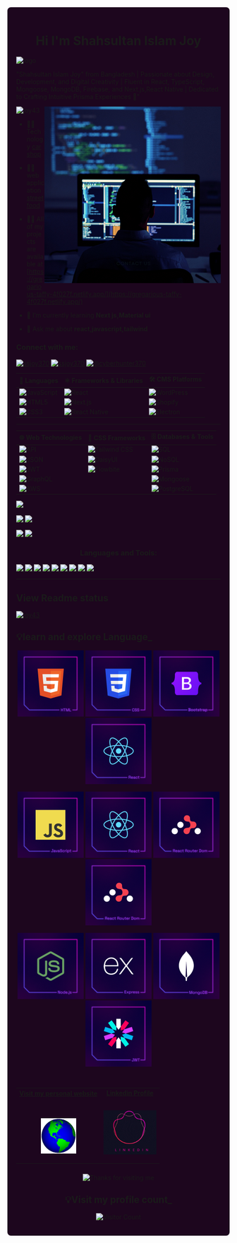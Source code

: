 <div style="background-color: #1D061E; padding: 20px; border-radius: 8px;">
<h1 align="center">Hi I'm Shahsultan Islam Joy</h1>

![logo](https://res.cloudinary.com/dyosy3vte/image/upload/v1748541048/mygithub_kmjqds.gif)

"Shahsultan Islam Joy" from Bangladesh  | Passionate about Design, Development, and Digital Creativity | Fluent in React, TypeScript, Mongoose, MongoDB, Firebase, and Next.js,React Native | Dedicated to Crafting Intuitive Prisma Experiences 🚀"

<img align="right" alt="coding" width="400" src="./image/Web Development .png">


<p align="left"> <img src="https://komarev.com/ghpvc/?username=joy43&label=Profile%20views&color=0e75b6&style=flat" alt="joy43" /> </p>

- 👨‍💻Technology [car shop](https://car-shop-clientsite.vercel.app)

- 👨‍💻 web application [street food](https://car-shop-clientsite.vercel.app)

- 👨‍💻 All of my projects are available at [https://gregarious-taffy-4f027f.netlify.app/](https://gregarious-taffy-4f027f.netlify.app/)
- 🌱 I’m currently learning **Next js,Material ui**
- 💬 Ask me about **react,javascript,tailwind**

<h3 align="left">Connect with me:</h3>
<p align="left">
<a href="https://fb.com/ssjoy370" target="blank"><img align="center" src="https://raw.githubusercontent.com/rahuldkjain/github-profile-readme-generator/master/src/images/icons/Social/facebook.svg" alt="ssjoy370" height="30" width="40" /></a>
<a href="https://instagram.com/ssjoy370" target="blank"><img align="center" src="https://raw.githubusercontent.com/rahuldkjain/github-profile-readme-generator/master/src/images/icons/Social/instagram.svg" alt="ssjoy370" height="30" width="40" /></a>
<a href="https://www.youtube.com/c/@cyberhunter370" target="blank"><img align="center" src="https://raw.githubusercontent.com/rahuldkjain/github-profile-readme-generator/master/src/images/icons/Social/youtube.svg" alt="@cyberhunter370" height="30" width="40" /></a>
</p>

| 🧠 Languages       | ⚛️ Frameworks & Libraries        | 🛠️ CMS Platforms     |
|--------------------|----------------------------------|----------------------|
| ![JavaScript](https://img.shields.io/badge/-JavaScript-F7DF1E?style=flat&logo=javascript&logoColor=black) | ![React](https://img.shields.io/badge/-React-61DAFB?style=flat&logo=react&logoColor=black) | ![WordPress](https://img.shields.io/badge/-WordPress-21759B?style=flat&logo=wordpress) |
| ![HTML5](https://img.shields.io/badge/-HTML5-E34F26?style=flat&logo=html5&logoColor=white) | ![Next.js](https://img.shields.io/badge/-Next.js-000000?style=flat&logo=next.js) | ![Shopify](https://img.shields.io/badge/-Shopify-7AB55C?style=flat&logo=shopify) |
| ![CSS3](https://img.shields.io/badge/-CSS3-1572B6?style=flat&logo=css3) | ![React Native](https://img.shields.io/badge/-React%20Native-61DAFB?style=flat&logo=react) | ![Electron](https://img.shields.io/badge/-Electron.js-47848F?style=flat&logo=electron) |

---

| 🌐 Web Technologies       | 🎨 CSS Frameworks         | 🗄️ Databases & Tools        |
|---------------------------|---------------------------|-----------------------------|
| ![API](https://img.shields.io/badge/-API-FF6C37?style=flat) | ![Tailwind CSS](https://img.shields.io/badge/-Tailwind-06B6D4?style=flat&logo=tailwind-css) | ![SQL](https://img.shields.io/badge/-SQL-4479A1?style=flat&logo=postgresql&logoColor=white) |
| ![JSON](https://img.shields.io/badge/-JSON-292929?style=flat) | ![DaisyUI](https://img.shields.io/badge/-DaisyUI-FF69B4?style=flat) | ![NoSQL](https://img.shields.io/badge/-NoSQL-FF9900?style=flat) |
| ![JWT](https://img.shields.io/badge/-JWT-000000?style=flat) | ![Flowbite](https://img.shields.io/badge/-Flowbite-38BDF8?style=flat) | ![Prisma](https://img.shields.io/badge/-Prisma-2D3748?style=flat&logo=prisma) |
| ![GraphQL](https://img.shields.io/badge/-GraphQL-E10098?style=flat&logo=graphql) |                             | ![Mongoose](https://img.shields.io/badge/-Mongoose-880000?style=flat) |
| ![AWS](https://img.shields.io/badge/-AWS-232F3E?style=flat&logo=amazon-aws) |                             | ![PostgreSQL](https://img.shields.io/badge/-PostgreSQL-336791?style=flat&logo=postgresql&logoColor=white) |

<!-- -------------------------------------- -->
![](http://github-profile-summary-cards.vercel.app/api/cards/profile-details?username=Joy43&theme=github_dark)


![](http://github-profile-summary-cards.vercel.app/api/cards/stats?username=Joy43&theme=github_dark)      ![](http://github-profile-summary-cards.vercel.app/api/cards/productive-time?username=Joy43&theme=github_dark&utcOffset=8)


![](http://github-profile-summary-cards.vercel.app/api/cards/repos-per-language?username=Joy43&theme=github_dark)      ![](http://github-profile-summary-cards.vercel.app/api/cards/most-commit-language?username=Joy43&theme=github_dark)


<!-- --------------------langage and trolls------------- -->

<h3 align="center">Languages and Tools:</h3>
<p align="left">  
  <a href="https://reactjs.org" target="_blank">
    <img src="https://readme-components.vercel.app/api?component=logo&fill=black&logo=react&animation=spin&svgfill=15d8fe">
  </a>
  <a href="https://www.typescriptlang.org" target="_blank">
    <img src="https://readme-components.vercel.app/api?component=logo&fill=black&logo=typescript&svgfill=2d79c7">
  </a>
  <a href="https://webpack.js.org" target="_blank">
    <img src="https://readme-components.vercel.app/api?component=logo&fill=black&logo=webpack&svgfill=8ed5fa">
  </a>
  <a href="https://nodejs.org" target="_blank">
    <img src="https://readme-components.vercel.app/api?component=logo&fill=black&logo=node.js&svgfill=659b60">
  </a>
  <a href="https://sass-lang.com" target="_blank">
    <img src="https://readme-components.vercel.app/api?component=logo&fill=black&logo=sass&svgfill=cd6799">
  </a>
  <a href="https://developer.mozilla.org/en-US/docs/Web/Guide/HTML/HTML5" target="_blank">
    <img src="https://readme-components.vercel.app/api?component=logo&fill=black&logo=html5&svgfill=f06629">
  </a>
  <a href="https://developer.mozilla.org/en-US/docs/Web/JavaScript" target="_blank">
    <img src="https://readme-components.vercel.app/api?component=logo&fill=black&logo=javascript&svgfill=f6df1c">
  </a>
  <a href="https://developer.mozilla.org/en-US/docs/Web/CSS" target="_blank">
    <img src="https://readme-components.vercel.app/api?component=logo&fill=black&logo=CSS3&svgfill=028dd1">
  </a>
  <a href="https://github.com" target="_blank">
    <img src="https://readme-components.vercel.app/api?component=logo&fill=black&logo=github">
  </a>
</p>



---------------
## View Readme status

<p align="left"> <a href="https://github.com/ryo-ma/github-profile-trophy"><img src="https://github-profile-trophy.vercel.app/?username=joy43" alt="joy43" /></a> </p>






<!-- ------------explore language -->

## :bulb:learn and explore Language_

       
       
<p align="center">
<img height="150" src="./image/HTML.png"/>
<img height="150" src="./image/CSS.png"/>
<img height="150" src="./image/Bootstrap.png"/>
<img height="150" src="./image/React.png"/>
</p>
<p align="center">
<img height="150" src="./image/JavaScript.png"/>
<img height="150" src="./image/React.png"/>
<img height="150" src="./image/ReactRouterDom.png"/>
<img height="150" src="./image/ReactRouterDom.png"/>
</p>
<p align="center">
<img height="150" src="./image/Nodejs.png"/>
<img height="150" src="./image/Express.png"/>
<img height="150" src="./image/MongoDB.png"/>
<img height="150" src="./image/JWT.png"/>
</p>

  </p>

  <br/>




<!---------------- Social---------------------- -->
<table width="100%" align="center">
<tr>
<td align="center">
<a href="https://shahsultan-islam-joy.vercel.app">
<strong>Visit my personal website </strong>
<br />
<br />
<br />

<p>

<img alt="Globe" height="80" src="image/globe.gif">
</a>
</p>

</td>


<td align="center">
<a href="https://www.linkedin.com/in/ss-joy">
<strong>Linkedin Profile</strong>
<br />
<br />


<p>
<img height="100" alt="Linkedin" src="image/linkedin-pro.gif"> 
</a>
</p>

</td>
</tr>
</table>


<!-- --------footer -->
###
<div align="center">

<img height="120" alt="Thanks for visiting me" width="100%" src="https://raw.githubusercontent.com/BrunnerLivio/brunnerlivio/master/images/marquee.svg" />
<br />

<!-- ------visitor count--------- -->
## :bulb:Visit my profile count_
![Visitor Count](https://profile-counter.glitch.me/brunnerlivio/count.svg)


</div>







